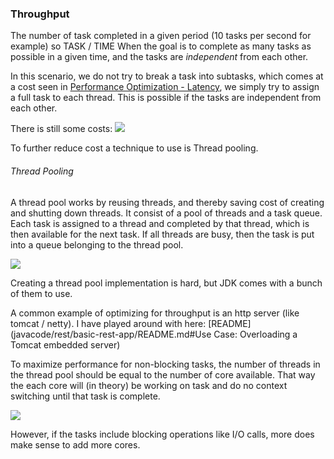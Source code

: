 ### Throughput

The number of task completed in a given period (10 tasks per second for example) so TASK / TIME
When the goal is to complete as many tasks as possible in a given time, and the tasks are *independent* from each other.  

In this scenario, we do not try to break a task into subtasks, which comes at a cost seen in [Performance Optimization - Latency](Performance%20Optimization%20-%20Latency.md), we simply try to assign a full task to each thread. This is possible if the tasks are independent from each other.

There is still some costs:
![](Pasted%20image%2020240713143852.png)

To further reduce cost a technique to use is Thread pooling.

###### Thread Pooling

A thread pool works by reusing threads, and thereby saving cost of creating and shutting down threads. It consist of a pool of threads and a task queue.
Each task is assigned to a thread and completed by that thread, which is then available for the next task. If all threads are busy, then the task is put into a queue belonging to the thread pool.

![](Pasted%20image%2020240713144401.png)

Creating a thread pool implementation is hard, but JDK comes with a bunch of them to use.

A common example of optimizing for throughput is an http server (like tomcat / netty). I have played around with here: [README](javacode/rest/basic-rest-app/README.md#Use Case: Overloading a Tomcat embedded server)

To maximize performance for non-blocking tasks, the number of threads in the thread pool should be equal to the number of core available. That way the each core will (in theory) be working on task and do no context switching until that task is complete.

![](Pasted%20image%2020240713152401.png)

However, if the tasks include blocking operations like I/O calls, more does make sense to add more cores.